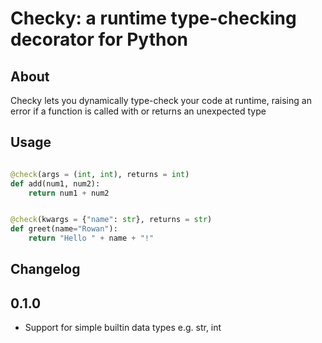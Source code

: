 # Checky: a runtime type-checking decorator for Python

## About

Checky lets you dynamically type-check your code at runtime, raising an error
if a function is called with or returns an unexpected type

## Usage

```python

@check(args = (int, int), returns = int)
def add(num1, num2):
    return num1 + num2

```

```python

@check(kwargs = {"name": str}, returns = str)
def greet(name="Rowan"):
    return "Hello " + name + "!"

```

## Changelog

0.1.0
-----
 * Support for simple builtin data types e.g. str, int

